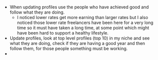 - When updating profiles use the people who have achieved good and follow what they are doing. 
	- I noticed lower rates get more earning than larger rates but I also noticed those lower rate freelancers have been here for a very long time so it must have taken a long time, at some point which might have been hard to support a healthy lifestyle.
- Update profiles, look at top level profiles (top 10) in my niche and see what they are doing, check if they are having a good year and then follow them, for those people something must be working.
- 